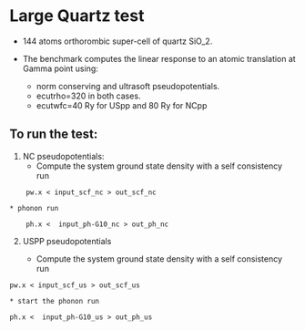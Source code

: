 # Large Quartz test 

* 144 atoms orthorombic super-cell of quartz SiO_2. 

* The benchmark  computes the linear response to an atomic translation at Gamma   point  using: 
	* norm conserving  and ultrasoft pseudopotentials. 
	* ecutrho=320 in both cases.
	* ecutwfc=40 Ry  for USpp and 80 Ry for NCpp
 
 


## To run the test:

1. NC pseudopotentials:
	* Compute the system ground state density with a self consistency run 
```
	pw.x < input_scf_nc > out_scf_nc
```

	* phonon run
```
	ph.x <  input_ph-G10_nc > out_ph_nc
```


2. USPP pseudopotentials 

	* Compute the system ground state density with a self consistency run 
```
pw.x < input_scf_us > out_scf_us
```

	* start the phonon run
```
ph.x <  input_ph-G10_us > out_ph_us
```



